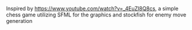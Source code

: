 Inspired by https://www.youtube.com/watch?v=_4EuZI8Q8cs, a simple chess game utilizing SFML for the graphics and stockfish for enemy move generation
